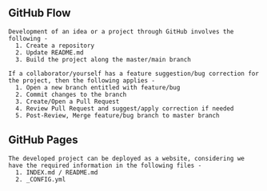 ## **GitHub Flow**
    
    
    Development of an idea or a project through GitHub involves the following -
      1. Create a repository
      2. Update README.md
      3. Build the project along the master/main branch
    
    If a collaborator/yourself has a feature suggestion/bug correction for the project, then the following applies -
      1. Open a new branch entitled with feature/bug
      2. Commit changes to the branch
      3. Create/Open a Pull Request
      4. Review Pull Request and suggest/apply correction if needed
      5. Post-Review, Merge feature/bug branch to master branch
    
 ## **GitHub Pages**
    
    
    The developed project can be deployed as a website, considering we have the required information in the following files -
      1. INDEX.md / README.md
      2. _CONFIG.yml
